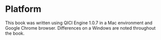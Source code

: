 # Platform
This book was written using QICI Engine 1.0.7 in a Mac environment and Google Chrome browser. Differences on a Windows are noted throughout the book.  

